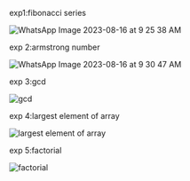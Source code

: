 exp1:fibonacci series

![WhatsApp Image 2023-08-16 at 9 25 38 AM](https://github.com/janumavilla/CSA06-DAA-FOR-COMPLEXITY/assets/112294762/de80b40f-2aa3-47b7-8d08-81df338968d3)

exp 2:armstrong number

![WhatsApp Image 2023-08-16 at 9 30 47 AM](https://github.com/janumavilla/CSA06-DAA-FOR-COMPLEXITY/assets/112294762/32ad86ca-2eef-44cc-97a3-87b7ccb61071)

exp 3:gcd

![gcd](https://github.com/janumavilla/CSA06-DAA-FOR-COMPLEXITY/assets/112294762/f0ff9378-1b30-4ab5-a516-b4b301993af7)

exp 4:largest element of array

![largest element of array](https://github.com/janumavilla/CSA06-DAA-FOR-COMPLEXITY/assets/112294762/aadf1221-8be6-4e05-a53a-b6c8a18a1983)

exp 5:factorial 

![factorial](https://github.com/janumavilla/CSA06-DAA-FOR-COMPLEXITY/assets/112294762/8185d372-d81f-46e8-ac27-8072d9b9d72e)





